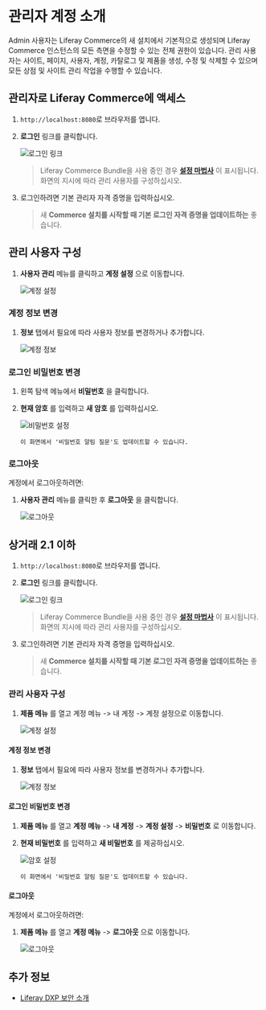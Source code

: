 # 관리자 계정 소개

Admin 사용자는 Liferay Commerce의 새 설치에서 기본적으로 생성되며 Liferay Commerce 인스턴스의 모든 측면을 수정할 수 있는 전체 권한이 있습니다. 관리 사용자는 사이트, 페이지, 사용자, 계정, 카탈로그 및 제품을 생성, 수정 및 삭제할 수 있으며 모든 상점 및 사이트 관리 작업을 수행할 수 있습니다.

## 관리자로 Liferay Commerce에 액세스

1. `http://localhost:8080`로 브라우저를 엽니다.
1. **로그인** 링크를 클릭합니다.

    ![로그인 링크](./introduction-to-the-admin-account/images/07.png "로그인 링크")

    > Liferay Commerce Bundle을 사용 중인 경우 [**설정 마법사**](https://help.liferay.com/hc/ko/articles/360017896652-Installing-Liferay-DXP-#using-the-setup-wizard) 이 표시됩니다. 화면의 지시에 따라 관리 사용자를 구성하십시오.

1. 로그인하려면 기본 관리자 자격 증명을 입력하십시오.

    > 새 **Commerce 설치를 시작할 때 기본 로그인 자격 증명을 업데이트하는** 좋습니다.

## 관리 사용자 구성

1. **사용자 관리** 메뉴를 클릭하고 **계정 설정** 으로 이동합니다.

    ![계정 설정](./introduction-to-the-admin-account/images/06.png "계정 설정")

### 계정 정보 변경

1. **정보** 탭에서 필요에 따라 사용자 정보를 변경하거나 추가합니다.

    ![계정 정보](./introduction-to-the-admin-account/images/03.png "계정 정보")

### 로그인 비밀번호 변경

1. 왼쪽 탐색 메뉴에서 **비밀번호** 을 클릭합니다.
1. **현재 암호** 를 입력하고 **새 암호** 를 입력하십시오.

    ![비밀번호 설정](./introduction-to-the-admin-account/images/04.png "비밀번호 설정")

    ```{note}
    이 화면에서 '비밀번호 알림 질문'도 업데이트할 수 있습니다.
    ```

### 로그아웃

계정에서 로그아웃하려면:

1. **사용자 관리** 메뉴를 클릭한 후 **로그아웃** 을 클릭합니다.

    ![로그아웃](./introduction-to-the-admin-account/images/08.png "로그아웃")

## 상거래 2.1 이하

1. `http://localhost:8080`로 브라우저를 엽니다.
1. **로그인** 링크를 클릭합니다.

    ![로그인 링크](./introduction-to-the-admin-account/images/01.png "로그인 링크")

    > Liferay Commerce Bundle을 사용 중인 경우 [**설정 마법사**](https://help.liferay.com/hc/ko/articles/360017896652-Installing-Liferay-DXP-#using-the-setup-wizard) 이 표시됩니다. 화면의 지시에 따라 관리 사용자를 구성하십시오.

1. 로그인하려면 기본 관리자 자격 증명을 입력하십시오.

    > 새 **Commerce 설치를 시작할 때 기본 로그인 자격 증명을 업데이트하는** 좋습니다.

### 관리 사용자 구성

1. **제품 메뉴** 를 열고 계정 메뉴 -> 내 계정 -> 계정 설정으로 이동합니다.

    ![계정 설정](./introduction-to-the-admin-account/images/02.png "계정 설정")

#### 계정 정보 변경

1. **정보** 탭에서 필요에 따라 사용자 정보를 변경하거나 추가합니다.

    ![계정 정보](./introduction-to-the-admin-account/images/03.png "계정 정보")

#### 로그인 비밀번호 변경

1. **제품 메뉴** 를 열고 **계정 메뉴** -> **내 계정** -> **계정 설정** -> **비밀번호** 로 이동합니다.
1. **현재 비밀번호** 를 입력하고 **새 비밀번호** 를 제공하십시오.

     ![암호 설정](./introduction-to-the-admin-account/images/04.png "암호 설정")

     ```{참고}
     이 화면에서 '비밀번호 알림 질문'도 업데이트할 수 있습니다.
     ```

#### 로그아웃

계정에서 로그아웃하려면:

1. **제품 메뉴** 를 열고 **계정 메뉴** -> **로그아웃** 으로 이동합니다.

    ![로그아웃](./introduction-to-the-admin-account/images/05.png "로그아웃")

## 추가 정보

* [Liferay DXP 보안 소개](https://help.liferay.com/hc/ko/articles/360017897072-Introduction-to-Securing-Liferay-DXP)
